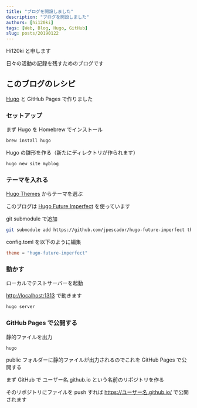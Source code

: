 ```yaml
---
title: "ブログを開設しました"
description: "ブログを開設しました"
authors: [hi120ki]
tags: [Web, Blog, Hugo, GitHub]
slug: posts/20190122
---
```


Hi120ki と申します

日々の活動の記録を残すためのブログです

<!-- truncate -->

## このブログのレシピ

[Hugo](https://gohugo.io/) と GitHub Pages で作りました

### セットアップ

まず Hugo を Homebrew でインストール

```bash
brew install hugo
```

Hugo の雛形を作る（新たにディレクトリが作られます）

```bash
hugo new site myblog
```

### テーマを入れる

[Hugo Themes](https://themes.gohugo.io/) からテーマを選ぶ

このブログは [Hugo Future Imperfect](https://github.com/jpescador/hugo-future-imperfect) を使っています

git submodule で追加

```bash
git submodule add https://github.com/jpescador/hugo-future-imperfect themes/hugo-future-imperfect
```

config.toml を以下のように編集

```toml
theme = "hugo-future-imperfect"
```

### 動かす

ローカルでテストサーバーを起動

[http://localhost:1313](http://localhost:1313) で動きます

```bash
hugo server
```

### GitHub Pages で公開する

静的ファイルを出力

```bash
hugo
```

public フォルダーに静的ファイルが出力されるのでこれを GitHub Pages で公開する

まず GitHub で ユーザー名.github.io という名前のリポジトリを作る

そのリポジトリにファイルを push すれば https://ユーザー名.github.io/ で公開されます
